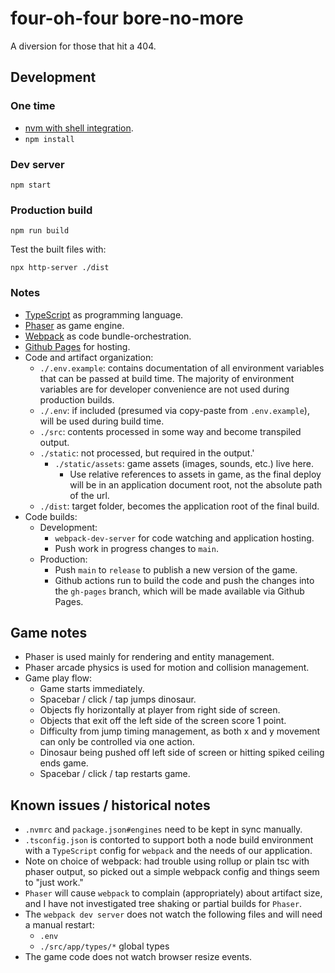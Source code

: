 # four-oh-four bore-no-more

A diversion for those that hit a 404.


## Development

### One time

- [nvm with shell integration](https://github.com/nvm-sh/nvm?tab=readme-ov-file#deeper-shell-integration).
- `npm install`

### Dev server

`npm start`

### Production build

`npm run build`

Test the built files with:

`npx http-server ./dist`

### Notes

- [TypeScript](https://www.typescriptlang.org/) as programming language.
- [Phaser](https://phaser.io/) as game engine.
- [Webpack](https://webpack.js.org/) as code bundle-orchestration.
- [Github Pages](https://pages.github.com/) for hosting.
- Code and artifact organization:
  - `./.env.example`: contains documentation of all environment variables that can be passed at build time. The majority of environment variables are for developer convenience are not used during production builds.
  - `./.env`: if included (presumed via copy-paste from `.env.example`), will be used during build time.
  - `./src`: contents processed in some way and become transpiled output.
  - `./static`: not processed, but required in the output.'
    - `./static/assets`: game assets (images, sounds, etc.) live here.
      - Use relative references to assets in game, as the final deploy will be in an application document root, not the absolute path of the url.
  - `./dist`: target folder, becomes the application root of the final build.
- Code builds:
  - Development:
    - `webpack-dev-server` for code watching and application hosting.
    - Push work in progress changes to `main`.
  - Production:
    - Push `main` to `release` to publish a new version of the game.
    - Github actions run to build the code and push the changes into the `gh-pages` branch, which will be made available via Github Pages.


## Game notes

- Phaser is used mainly for rendering and entity management.
- Phaser arcade physics is used for motion and collision management.
- Game play flow:
  - Game starts immediately.
  - Spacebar / click / tap jumps dinosaur.
  - Objects fly horizontally at player from right side of screen.
  - Objects that exit off the left side of the screen score 1 point.
  - Difficulty from jump timing management, as both x and y movement can only be controlled via one action.
  - Dinosaur being pushed off left side of screen or hitting spiked ceiling ends game.
  - Spacebar / click / tap restarts game.

## Known issues / historical notes

- `.nvmrc` and `package.json#engines` need to be kept in sync manually.
- `.tsconfig.json` is contorted to support both a node build environment with a `TypeScript` config for `webpack` and the needs of our application.
- Note on choice of webpack: had trouble using rollup or plain tsc with phaser output, so picked out a simple webpack config and things seem to "just work."
- `Phaser` will cause `webpack` to complain (appropriately) about artifact size, and I have not investigated tree shaking or partial builds for `Phaser`.
- The `webpack dev server` does not watch the following files and will need a manual restart:
  - `.env`
  - `./src/app/types/*` global types
- The game code does not watch browser resize events.
